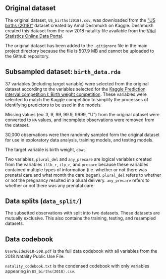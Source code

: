 ## Original dataset

The original dataset, `US_births(2018).csv`, was downloaded from the ["US births (2018)"](https://www.kaggle.com/datasets/des137/us-births-2018/data) dataset created by Amol Deshmukh on Kaggle. Deshmukh created this dataset from the raw 2018 natality file available from the [Vital Statistics Online Data Portal](https://www.cdc.gov/nchs/data_access/vitalstatsonline.htm#Tools). 

The original dataset has been added to the `.gitignore` file in the main project directory because the file is 507.9 MB and cannot be uploaded to the Github repository.

## Subsampled dataset: `birth_data.rda`

37 variables (including target variable) were selected from the original dataset according to the variables selected for the [Kaggle Prediction interval competition I: Birth weight competition](https://www.kaggle.com/competitions/prediction-interval-competition-i-birth-weight/data). These variables were selected to match the Kaggle competition to simplify the processes of identifying predictors to be used in the models. 

Missing values (ex: 3, 9, 99, 99.9, 9999, "U") from the original dataset were converted to `NA` values, and incomplete observations were removed from the dataset. 

30,000 observations were then randomly sampled form the original dataset for use in exploratory data analysis, training models, and testing models. 

The target variable is birth weight, `dbwt`.

Two variables, `plural_del` and `any_precare` are logical variables created from the variables `illb_r`, `ilp_r`, and `precare` because these variables contained multiple types of information (i.e. whether or not there was prenatal care and what month the care began). `plural_del` refers to whether or not the pregnancy resulted in a plural delivery. `any_precare` refers to whether or not there was any prenatal care.

## Data splits (`data_split/`)
The subsetted observations with split into two datasets. These datasets are mutually exclusive. This also contains the training, testing, and resampled datasets.

## Data codebook
`UserGuide2018-508.pdf` is the full data codebook with all variables from the 2018 Natality
Public Use File.

`natality_codebook.txt` is the condensed codebook with only variables appearing in `US_births(2018).csv`.